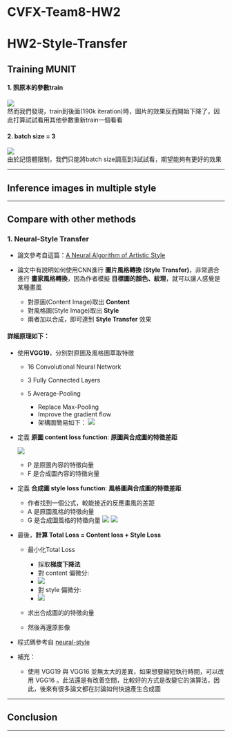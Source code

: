 # CVFX-Team8-HW2

# HW2-Style-Transfer

## Training MUNIT
#### 1. 照原本的參數train
![](https://i.imgur.com/ULOo0uc.png)  
然而我們發現，train到後面(190k iteration)時，圖片的效果反而開始下降了，因此打算試試看用其他參數重新train一個看看
#### 2. batch size = 3
![](https://i.imgur.com/kJdyPqO.png)  
由於記憶體限制，我們只能將batch size調高到3試試看，期望能夠有更好的效果

---
## Inference images in multiple style



---
## Compare with other methods
### 1. Neural-Style Transfer
* 論文參考自這篇：[A Neural Algorithm of Artistic Style](https://arxiv.org/pdf/1508.06576v2.pdf)
* 論文中有說明如何使用CNN進行 **圖片風格轉換 (Style Transfer)**，非常適合進行 **畫家風格轉換**，因為作者模擬 **目標圖的顏色、紋理**，就可以讓人感覺是某種畫風

    - 對原圖(Content Image)取出 **Content**
    - 對風格圖(Style Image)取出 **Style**
    - 兩者加以合成，即可達到 **Style Transfer** 效果

#### 詳細原理如下：
* 使用**VGG19**，分別對原圖及風格圖萃取特徵

    - 16 Convolutional Neural Network
    - 3 Fully Connected Layers
    - 5 Average-Pooling

        - Replace Max-Pooling
        - Improve the gradient flow
        - 架構圖簡易如下：
        ![](https://i.imgur.com/1DBY1V0.png)

* 定義 **原圖 content loss function**: **原圖與合成圖的特徵差距**

    ![](https://i.imgur.com/0Q6zTs3.png)
    - P 是原圖內容的特徵向量
    - F 是合成圖內容的特徵向量

* 定義 **合成圖 style loss function**: **風格圖與合成圖的特徵差距** 

    - 作者找到一個公式，較能接近的反應畫風的差距
    - A 是原圖風格的特徵向量
    - G 是合成圖風格的特徵向量
    ![](https://i.imgur.com/ugSCcd9.png)
    ![](https://i.imgur.com/t8f5hoB.png)
    

* 最後，**計算 Total Loss = Content loss + Style Loss**

    - 最小化Total Loss

        - 採取**梯度下降法**
        - 對 content 偏微分:
        - ![](https://i.imgur.com/I5zoiCl.png)
        - 對 style 偏微分:
        - ![](https://i.imgur.com/UvSHNyB.png)

    - 求出合成圖的的特徵向量
    - 然後再還原影像

* 程式碼參考自 [neural-style](https://github.com/anishathalye/neural-style)
* 補充：

    - 使用 VGG19 與 VGG16 並無太大的差異，如果想要縮短執行時間，可以改用 VGG16 。此法還是有改善空間，比較好的方式是改變它的演算法，因此，後來有很多論文都在討論如何快速產生合成圖


---
## Conclusion



---
